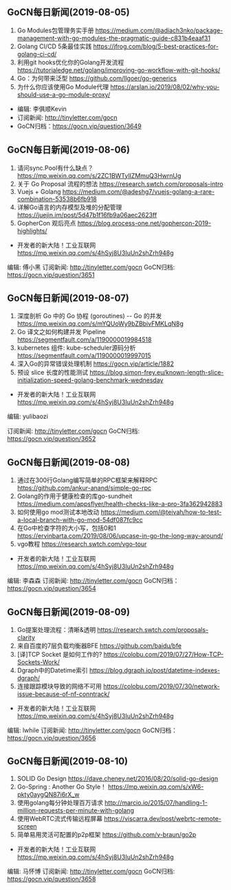 ## GoCN每日新闻(2019-08-05)

1. Go Modules包管理务实手册 https://medium.com/@adiach3nko/package-management-with-go-modules-the-pragmatic-guide-c831b4eaaf31
2. Golang CI/CD 5条最佳实践 https://jfrog.com/blog/5-best-practices-for-golang-ci-cd/
3. 利用git hooks优化你的Golang开发流程 https://tutorialedge.net/golang/improving-go-workflow-with-git-hooks/
4. Go：为何带来泛型 https://github.com/llgoer/go-generics
5. 为什么你应该使用Go Module代理 https://arslan.io/2019/08/02/why-you-should-use-a-go-module-proxy/

* 编辑: 李俱顺Kevin
* 订阅新闻: http://tinyletter.com/gocn
* GoCN归档：https://gocn.vip/question/3649

## GoCN每日新闻(2019-08-06)

1. 请问sync.Pool有什么缺点？https://mp.weixin.qq.com/s/2ZC1BWTylIZMmuQ3HwrnUg
2. 关于 Go Proposal 流程的想法 https://research.swtch.com/proposals-intro
3. Vuejs + Golang https://medium.com/@adeshg7/vuejs-golang-a-rare-combination-53538b6fb918
4. 详解Go语言的内存模型及堆的分配管理 https://juejin.im/post/5d47b1f16fb9a06aec2623ff
5. GopherCon 观后亮点 https://blog.process-one.net/gophercon-2019-highlights/

* 开发者的新大陆！工业互联网 https://mp.weixin.qq.com/s/4hSyj8U3IuUn2shZrh948g

编辑: 傅小黑
订阅新闻: http://tinyletter.com/gocn
GoCN归档: https://gocn.vip/question/3651


## GoCN每日新闻(2019-08-07)

1. 深度剖析 Go 中的 Go 协程 (goroutines) -- Go 的并发 https://mp.weixin.qq.com/s/mYQUoWy9bZBbivFMKLqN8g
2. Go 译文之如何构建并发 Pipeline https://segmentfault.com/a/1190000019984518
3. kubernetes 组件: kube-scheduler源码分析 https://segmentfault.com/a/1190000019997015
4. 深入Go的异常错误处理机制 https://gocn.vip/article/1882
5. 预设 slice 长度的性能测试 https://blog.simon-frey.eu/known-length-slice-initialization-speed-golang-benchmark-wednesday

* 开发者的新大陆！工业互联网 https://mp.weixin.qq.com/s/4hSyj8U3IuUn2shZrh948g

编辑: yulibaozi

订阅新闻: http://tinyletter.com/gocn
GoCN归档: https://gocn.vip/question/3652


## GoCN每日新闻(2019-08-08)

1. 通过在300行Golang编写简单的RPC框架来解释RPC https://github.com/ankur-anand/simple-go-rpc
2. Golang的作用于健康检查的库go-sundheit https://medium.com/appsflyer/health-checks-like-a-pro-3fa362942883
3. 如何使用go mod测试本地改动 https://medium.com/@teivah/how-to-test-a-local-branch-with-go-mod-54df087fc9cc
4. 在Go中检查字符的大小写，包括0和1 https://ervinbarta.com/2019/08/06/upcase-in-go-the-long-way-around/
5. vgo教程 https://research.swtch.com/vgo-tour

* 开发者的新大陆！工业互联网 https://mp.weixin.qq.com/s/4hSyj8U3IuUn2shZrh948g

编辑: 李森森
订阅新闻: http://tinyletter.com/gocn
GoCN归档：https://gocn.vip/question/3654

## GoCN每日新闻(2019-08-09)

1. Go提案处理流程：清晰&透明  https://research.swtch.com/proposals-clarity
2. 来自百度的7层负载均衡器BFE https://github.com/baidu/bfe
3. [译]TCP Socket 是如何工作的? https://colobu.com/2019/07/27/How-TCP-Sockets-Work/
4. Dgraph中的Datetime索引 https://blog.dgraph.io/post/datetime-indexes-dgraph/
5. 连接跟踪模块导致的网络不可用 https://colobu.com/2019/07/30/network-issue-because-of-nf-conntrack/

* 开发者的新大陆！工业互联网 https://mp.weixin.qq.com/s/4hSyj8U3IuUn2shZrh948g

编辑: lwhile
订阅新闻: http://tinyletter.com/gocn
GoCN归档：https://gocn.vip/question/3656

## GoCN每日新闻(2019-08-10)

1. SOLID Go Design https://dave.cheney.net/2016/08/20/solid-go-design
2. Go-Spring : Another Go Style！ https://mp.weixin.qq.com/s/xW6-pkty0aygQN87i6rX_w
3. 使用golang每分钟处理百万请求 http://marcio.io/2015/07/handling-1-million-requests-per-minute-with-golang
4. 使用WebRTC流式传输远程屏幕 https://viscarra.dev/post/webrtc-remote-screen
5. 简单易用灵活可配置的p2p框架 https://github.com/v-braun/go2p

* 开发者的新大陆！工业互联网 https://mp.weixin.qq.com/s/4hSyj8U3IuUn2shZrh948g

编辑: 马怀博 
订阅新闻: http://tinyletter.com/gocn
GoCN归档: https://gocn.vip/question/3658
